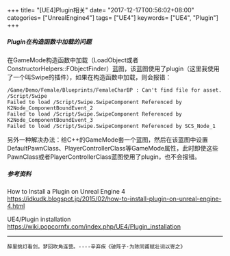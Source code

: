+++
title= "[UE4]Plugin相关"
date= "2017-12-17T00:56:02+08:00"
categories= ["UnrealEngine4"]
tags= ["UE4"]
keywords= ["UE4", "Plugin"]
+++

##### Plugin在构造函数中加载的问题

在GameMode构造函数中加载（LoadObject或者ConstructorHelpers::FObjectFinder）蓝图，该蓝图使用了plugin（这里我使用了一个叫Swipe的插件），如果在构造函数中加载，则会报错：

	/Game/Demo/Female/Blueprints/FemaleCharBP : Can't find file for asset. /Script/Swipe
	Failed to load /Script/Swipe.SwipeComponent Referenced by K2Node_ComponentBoundEvent_2
	Failed to load /Script/Swipe.SwipeComponent Referenced by K2Node_ComponentBoundEvent_3
	Failed to load /Script/Swipe.SwipeComponent Referenced by SCS_Node_1

另外一种解决办法：给C++的GameMode套一个蓝图，然后在该蓝图中设置DefaultPawnClass、PlayerControllerClass等GameMode属性，此时即使这些PawnClass或者PlayerControllerClass蓝图使用了plugin，也不会报错。

##### 参考资料

How to Install a Plugin on Unreal Engine 4  
https://idkudk.blogspot.jp/2015/02/how-to-install-plugin-on-unreal-engine-4.html

UE4/Plugin installation  
https://wiki.popcornfx.com/index.php/UE4/Plugin_installation

***
`醉里挑灯看剑，梦回吹角连营。----辛弃疾《破阵子·为陈同甫赋壮词以寄之》`